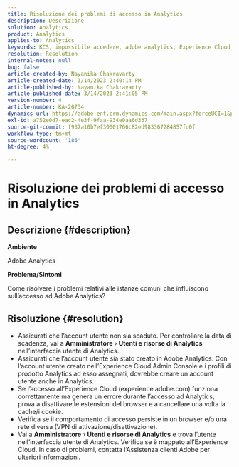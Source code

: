 ```yaml
---
title: Risoluzione dei problemi di accesso in Analytics
description: Descrizione
solution: Analytics
product: Analytics
applies-to: Analytics
keywords: KCS, impossibile accedere, adobe analytics, Experience Cloud, interfaccia utente di Analytics
resolution: Resolution
internal-notes: null
bug: false
article-created-by: Nayanika Chakravarty
article-created-date: 3/14/2023 2:40:14 PM
article-published-by: Nayanika Chakravarty
article-published-date: 3/14/2023 2:41:05 PM
version-number: 4
article-number: KA-20734
dynamics-url: https://adobe-ent.crm.dynamics.com/main.aspx?forceUCI=1&pagetype=entityrecord&etn=knowledgearticle&id=02314f20-76c2-ed11-83ff-6045bd006a22
exl-id: a752e0d7-eac2-4e3f-9faa-934e0aa6d337
source-git-commit: f937a10b7ef30001766c82ed983367284857fd0f
workflow-type: tm+mt
source-wordcount: '186'
ht-degree: 4%

---
```


# Risoluzione dei problemi di accesso in Analytics

## Descrizione {#description}


<b>Ambiente</b>

Adobe Analytics

<b>Problema/Sintomi</b>

Come risolvere i problemi relativi alle istanze comuni che influiscono sull’accesso ad Adobe Analytics?


## Risoluzione {#resolution}


- Assicurati che l’account utente non sia scaduto. Per controllare la data di scadenza, vai a <b>Amministratore</b> › <b>Utenti e risorse di Analytics</b> nell’interfaccia utente di Analytics.
- Assicurati che l’account utente sia stato creato in Adobe Analytics. Con l’account utente creato nell’Experience Cloud Admin Console e i profili di prodotto Analytics ad esso assegnati, dovrebbe creare un account utente anche in Analytics.
- Se l’accesso all’Experience Cloud (experience.adobe.com) funziona correttamente ma genera un errore durante l’accesso ad Analytics, prova a disattivare le estensioni del browser e a cancellare una volta la cache/i cookie.
- Verifica se il comportamento di accesso persiste in un browser e/o una rete diversa (VPN di attivazione/disattivazione).
- Vai a <b>Amministratore</b> › <b>Utenti e risorse di Analytics</b> e trova l’utente nell’interfaccia utente di Analytics. Verifica se è mappato all’Experience Cloud. In caso di problemi, contatta l’Assistenza clienti Adobe per ulteriori informazioni.

